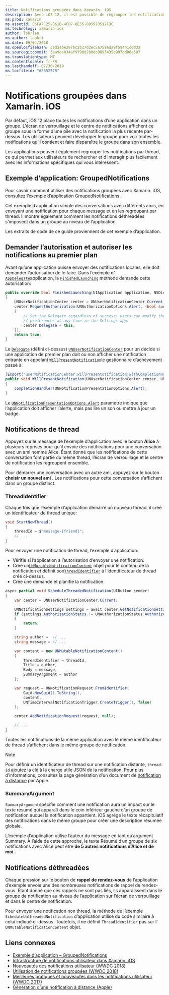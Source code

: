 ```yaml
---
title: Notifications groupées dans Xamarin. iOS
description: Avec iOS 12, il est possible de regrouper les notifications dans le centre de notifications ou l’écran de verrouillage par application ou par thread. Ce document explique comment envoyer des notifications de thread et non thread avec Xamarin. iOS.
ms.prod: xamarin
ms.assetid: C6FA7C25-061B-4FD7-8E55-88597D512F3C
ms.technology: xamarin-ios
author: lobrien
ms.author: laobri
ms.date: 09/04/2018
ms.openlocfilehash: 3edaabe287bc2b37d2ec5a759ada9f59441c6d3a
ms.sourcegitcommit: 3ea9ee034af9790d2b0dc0893435e997bd06e587
ms.translationtype: MT
ms.contentlocale: fr-FR
ms.lasthandoff: 07/30/2019
ms.locfileid: "68652578"
---
```

# <a name="grouped-notifications-in-xamarinios"></a>Notifications groupées dans Xamarin. iOS

Par défaut, iOS 12 place toutes les notifications d’une application dans un groupe. L’écran de verrouillage et le centre de notifications affichent ce groupe sous la forme d’une pile avec la notification la plus récente par-dessus. Les utilisateurs peuvent développer le groupe pour voir toutes les notifications qu’il contient et faire disparaître le groupe dans son ensemble.

Les applications peuvent également regrouper les notifications par thread, ce qui permet aux utilisateurs de rechercher et d’interagir plus facilement avec les informations spécifiques qui vous intéressent.

## <a name="sample-app-groupednotifications"></a>Exemple d’application: GroupedNotifications

Pour savoir comment utiliser des notifications groupées avec Xamarin. iOS, consultez l’exemple d’application [GroupedNotifications](https://docs.microsoft.com/samples/xamarin/ios-samples/ios12-groupednotifications) .

Cet exemple d’application simule des conversations avec différents amis, en envoyant une notification pour chaque message et en les regroupant par thread. Il montre également comment les notifications déthreadées s’imposent dans un groupe au niveau de l’application.

Les extraits de code de ce guide proviennent de cet exemple d’application.

## <a name="request-authorization-and-allow-foreground-notifications"></a>Demander l’autorisation et autoriser les notifications au premier plan

Avant qu’une application puisse envoyer des notifications locales, elle doit demander l’autorisation de le faire. Dans l’exemple d' [`AppDelegate`](xref:UIKit.UIApplicationDelegate)application, la [`FinishedLaunching`](xref:UIKit.UIApplicationDelegate.FinishedLaunching(UIKit.UIApplication,Foundation.NSDictionary)) méthode demande cette autorisation:

```csharp
public override bool FinishedLaunching(UIApplication application, NSDictionary launchOptions)
{
    UNUserNotificationCenter center = UNUserNotificationCenter.Current;
    center.RequestAuthorization(UNAuthorizationOptions.Alert, (bool success, NSError error) =>
    {
        // Set the Delegate regardless of success; users can modify their notification
        // preferences at any time in the Settings app.
        center.Delegate = this;
    });
    return true;
}
```

Le [`Delegate`](xref:UserNotifications.UNUserNotificationCenter.Delegate) (défini ci-dessus) [`UNUserNotificationCenter`](xref:UserNotifications.UNUserNotificationCenter) pour un décide si une application de premier plan doit ou non afficher une notification entrante en appelant [`WillPresentNotification`](xref:UserNotifications.UNUserNotificationCenterDelegate_Extensions.WillPresentNotification(UserNotifications.IUNUserNotificationCenterDelegate,UserNotifications.UNUserNotificationCenter,UserNotifications.UNNotification,System.Action{UserNotifications.UNNotificationPresentationOptions}))le gestionnaire d’achèvement passé à:

```csharp
[Export("userNotificationCenter:willPresentotification:withCompletionHandler:")]
public void WillPresentNotification(UNUserNotificationCenter center, UNNotification notification, System.Action<UNNotificationPresentationOptions> completionHandler)
{
    completionHandler(UNNotificationPresentationOptions.Alert);
}
```

Le [`UNNotificationPresentationOptions.Alert`](xref:UserNotifications.UNNotificationPresentationOptions) paramètre indique que l’application doit afficher l’alerte, mais pas lire un son ou mettre à jour un badge.

## <a name="threaded-notifications"></a>Notifications de thread

Appuyez sur le message de l’exemple d’application avec le bouton **Alice** à plusieurs reprises pour qu’il envoie des notifications pour une conversation avec un ami nommé Alice.
Étant donné que les notifications de cette conversation font partie du même thread, l’écran de verrouillage et le centre de notification les regroupent ensemble.

Pour démarrer une conversation avec un autre ami, appuyez sur le bouton **choisir un nouvel ami** . Les notifications pour cette conversation s’affichent dans un groupe distinct.

### <a name="threadidentifier"></a>ThreadIdentifier

Chaque fois que l’exemple d’application démarre un nouveau thread, il crée un identificateur de thread unique:

```csharp
void StartNewThread()
{
    threadId = $"message-{friend}";
    // ...
}
```

Pour envoyer une notification de thread, l’exemple d’application:

- Vérifie si l’application a l’autorisation d’envoyer une notification.
- Crée un[`UNMutableNotificationContent`](xref:UserNotifications.UNMutableNotificationContent)
objet pour le contenu de la notification et définit son[`ThreadIdentifier`](xref:UserNotifications.UNMutableNotificationContent.ThreadIdentifier)
à l’identificateur de thread créé ci-dessus.
- Crée une demande et planifie la notification:

```csharp
async partial void ScheduleThreadedNotification(UIButton sender)
{
    var center = UNUserNotificationCenter.Current;

    UNNotificationSettings settings = await center.GetNotificationSettingsAsync();
    if (settings.AuthorizationStatus != UNAuthorizationStatus.Authorized)
    {
        return;
    }

    string author =  // ...
    string message = // ...

    var content = new UNMutableNotificationContent()
    {
        ThreadIdentifier = threadId,
        Title = author,
        Body = message,
        SummaryArgument = author
    };

    var request = UNNotificationRequest.FromIdentifier(
        Guid.NewGuid().ToString(),
        content,
        UNTimeIntervalNotificationTrigger.CreateTrigger(1, false)
    );

    center.AddNotificationRequest(request, null);

    // ...
}
```

Toutes les notifications de la même application avec le même identificateur de thread s’affichent dans le même groupe de notification.

> [!NOTE]
> Pour définir un identificateur de thread sur une notification distante, `thread-id` ajoutez la clé à la charge utile JSON de la notification. Pour plus d’informations, consultez la page génération d’un document de [notification à distance](https://developer.apple.com/documentation/usernotifications/setting_up_a_remote_notification_server/generating_a_remote_notification) par Apple.

### <a name="summaryargument"></a>SummaryArgument

`SummaryArgument`spécifie comment une notification aura un impact sur le texte résumé qui apparaît dans le coin inférieur gauche d’un groupe de notification auquel la notification appartient. iOS agrège le texte récapitulatif des notifications dans le même groupe pour créer une description résumée globale.

L’exemple d’application utilise l’auteur du message en tant qu’argument Summary. À l’aide de cette approche, le texte Résumé d’un groupe de six notifications avec Alice peut être **de 5 autres notifications d’Alice et de moi**.

## <a name="unthreaded-notifications"></a>Notifications déthreadées

Chaque pression sur le bouton de **rappel de rendez-vous** de l’application d’exemple envoie une des nombreuses notifications de rappel de rendez-vous. Étant donné que ces rappels ne sont pas liés, ils apparaissent dans le groupe de notification au niveau de l’application sur l’écran de verrouillage et dans le centre de notification.

Pour envoyer une notification non thread, la méthode de l’exemple `ScheduleUnthreadedNotification` d’application utilise du code similaire à celui indiqué ci-dessus.
Toutefois, il ne définit `ThreadIdentifier` pas sur l' `UNMutableNotificationContent` objet.

## <a name="related-links"></a>Liens connexes

- [Exemple d’application – GroupedNotifications](https://docs.microsoft.com/samples/xamarin/ios-samples/ios12-groupednotifications)
- [Infrastructure de notifications utilisateur dans Xamarin. iOS](~/ios/platform/user-notifications/index.md)
- [Nouveautés des notifications utilisateur (WWDC 2018)](https://developer.apple.com/videos/play/wwdc2018/710/)
- [Utilisation de notifications groupées (WWDC 2018)](https://developer.apple.com/videos/play/wwdc2018/711/)
- [Meilleures pratiques et nouveautés dans les notifications utilisateur (WWDC 2017)](https://developer.apple.com/videos/play/wwdc2017/708/)
- [Génération d’une notification à distance (Apple)](https://developer.apple.com/documentation/usernotifications/setting_up_a_remote_notification_server/generating_a_remote_notification)
